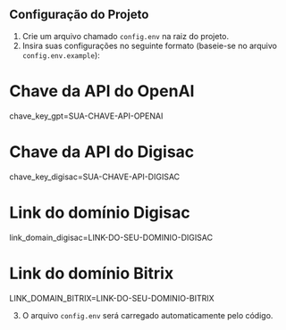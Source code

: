 ## Configuração do Projeto

1. Crie um arquivo chamado `config.env` na raiz do projeto.
2. Insira suas configurações no seguinte formato (baseie-se no arquivo `config.env.example`):

# Chave da API do OpenAI
chave_key_gpt=SUA-CHAVE-API-OPENAI

# Chave da API do Digisac
chave_key_digisac=SUA-CHAVE-API-DIGISAC

# Link do domínio Digisac
link_domain_digisac=LINK-DO-SEU-DOMINIO-DIGISAC

# Link do domínio Bitrix
LINK_DOMAIN_BITRIX=LINK-DO-SEU-DOMINIO-BITRIX


3. O arquivo `config.env` será carregado automaticamente pelo código.